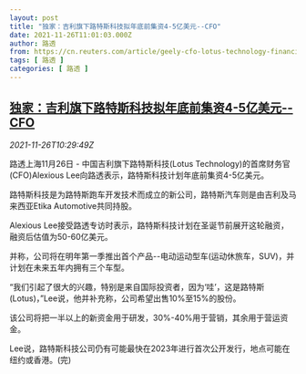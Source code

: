 ```yaml
---
layout: post
title: "独家：吉利旗下路特斯科技拟年底前集资4-5亿美元--CFO"
date: 2021-11-26T11:01:03.000Z
author: 路透
from: https://cn.reuters.com/article/geely-cfo-lotus-technology-financing-112-idCNKBS2IB0U7
tags: [ 路透 ]
categories: [ 路透 ]
---
```

<!--1637924463000-->
[独家：吉利旗下路特斯科技拟年底前集资4-5亿美元--CFO](https://cn.reuters.com/article/geely-cfo-lotus-technology-financing-112-idCNKBS2IB0U7)
------

<div>
<div><i>2021-11-26T10:29:49Z</i></div><p>路透上海11月26日 - 中国吉利旗下路特斯科技(Lotus Technology)的首席财务官(CFO)Alexious Lee向路透表示，路特斯科技计划年底前集资4-5亿美元。</p><p>路特斯科技是为路特斯跑车开发技术而成立的新公司，路特斯汽车则是由吉利及马来西亚Etika Automotive共同持股。</p><p>Alexious Lee接受路透专访时表示，路特斯科技计划在圣诞节前展开这轮融资，融资后估值为50-60亿美元。</p><p>并称，公司将在明年第一季推出首个产品--电动运动型车(运动休旅车，SUV)，并计划在未来五年内拥有三个车型。</p><p>“我们引起了很大的兴趣，特别是来自国际投资者，因为‘哇’，这是路特斯(Lotus)，”Lee说，他并补充称，公司希望出售10%至15%的股份。</p><p>该公司将把一半以上的新资金用于研发，30%-40%用于营销，其余用于营运资金。</p><p>Lee说，路特斯科技公司仍有可能最快在2023年进行首次公开发行，地点可能在纽约或香港。(完)</p>
</div>
